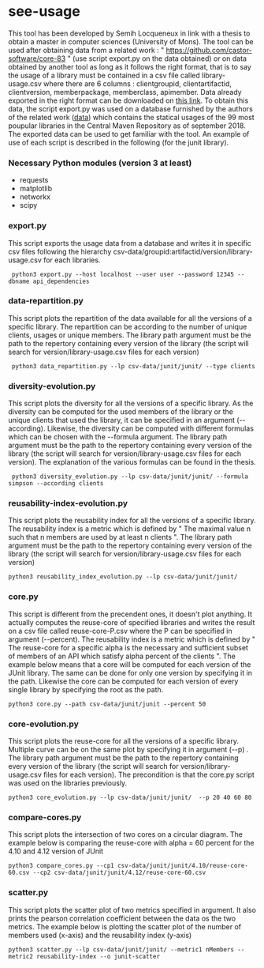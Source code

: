 # see-usage
This tool has been developed by Semih Locqueneux in link with a thesis to obtain a master in computer sciences (University of Mons). The tool can be used after obtaining data from a related work : " https://github.com/castor-software/core-83 " (use script export.py on the data obtained) or on data obtained by another tool as long as it follows the right format, that is to say the usage of a library must be contained in a csv file called library-usage.csv where there are 6 columns : clientgroupid, clientartifactid, clientversion, memberpackage, memberclass, apimember. Data already exported in the right format can be downloaded on [this link](https://drive.google.com/file/d/1K6_CLU-xilddJg-lCwuTOt9XUM2TmfRn/view?usp=sharing). To obtain this data, the script export.py was used on a database furnished by the authors of the related work ([data](https://zenodo.org/record/2567268)) which contains the statical usages of the 99 most poupular libraries in the Central Maven Repository as of september 2018. The exported data can be used to get familiar with the tool. An example of use of each script is described in the following (for the junit library).

### Necessary Python modules (version 3 at least)
- requests
- matplotlib
- networkx
- scipy

### export.py
This script exports the usage data from a database and writes it in specific csv files following the hierarchy csv-data/groupid:artifactid/version/library-usage.csv for each libraries.
```
 python3 export.py --host localhost --user user --password 12345 --dbname api_dependencies

```

### data-repartition.py

This script plots the repartition of the data available for all the versions of a specific library. The repartition can be according to the number of unique clients, usages or unique members. The library path argument must be the path to the repertory containing every version of the library (the script will search for version/library-usage.csv files for each version)

```
 python3 data_repartition.py --lp csv-data/junit/junit/ --type clients

```

### diversity-evolution.py

This script plots the diversity for all the versions of a specific library. As the diversity can be computed for the used members of the library or the unique clients that used the library, it can be specified in an argument (--according). Likewise, the diversity can be computed with different formulas which can be chosen with the --formula argument. The library path argument must be the path to the repertory containing every version of the library (the script will search for version/library-usage.csv files for each version). The explanation of the various formulas can be found in the thesis.

```
 python3 diversity_evolution.py --lp csv-data/junit/junit/ --formula simpson --according clients

```

### reusability-index-evolution.py

This script plots the reusability index for all the versions of a specific library. The reusability index is a metric which is defined by " The maximal value n such that n members are used by at least n clients ". The library path argument must be the path to the repertory containing every version of the library (the script will search for version/library-usage.csv files for each version)

```
python3 reusability_index_evolution.py --lp csv-data/junit/junit/

```

### core.py

This script is different from the precendent ones, it doesn't plot anything. It actually computes the reuse-core of specified libraries and writes the result on a csv file called reuse-core-P.csv where the P can be specified in argument (--percent). The reusability index is a metric which is defined by " The reuse-core for a specific alpha is the necessary and sufficient subset of members of an API which satisfy alpha percent of the clients ". The example below means that a core will be computed for each version of the JUnit library. The same can be done for only one version by specifying it in the path. Likewise the core can be computed for each version of every single library by specifying the root as the path.

```
python3 core.py --path csv-data/junit/junit --percent 50

```

### core-evolution.py

This script plots the reuse-core for all the versions of a specific library. Multiple curve can be on the same plot by specifying it in argument (--p) . The library path argument must be the path to the repertory containing every version of the library (the script will search for version/library-usage.csv files for each version). The precondition is that the core.py script was used on the libraries previously.

```
python3 core_evolution.py --lp csv-data/junit/junit/  --p 20 40 60 80

```

### compare-cores.py

This script plots the intersection of two cores on a circular diagram. The example below is comparing the reuse-core with alpha = 60 percent for the 4.10 and 4.12 version of JUnit

```
python3 compare_cores.py --cp1 csv-data/junit/junit/4.10/reuse-core-60.csv --cp2 csv-data/junit/junit/4.12/reuse-core-60.csv

```

### scatter.py

This script plots the scatter plot of two metrics specified in argument. It also prints the pearson correlation coefficient between the data os the two metrics. The example below is plotting the scatter plot of the number of members used (x-axis) and the reusability index (y-axis)

```
python3 scatter.py --lp csv-data/junit/junit/ --metric1 nMembers --metric2 reusability-index --o junit-scatter


```
